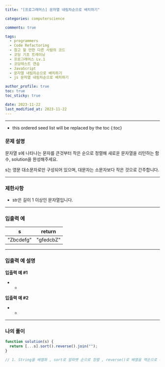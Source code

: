 ```yaml
---
title: "[프로그래머스] 문자열 내림차순으로 배치하기"

categories: computerscience

comments: true

tags:
  - programmers
  - Code Refactoring
  - 참고 할 만한 다른 사람의 코드
  - 코딩 기초 트레이닝
  - 프로그래머스 Lv.1
  - 코딩테스트 연습
  - JavaScript
  - 문자열 내림차순으로 배치하기
  - js 문자열 내림차순으로 배치하기

author_profile: true
toc: true
toc_sticky: true

date: 2023-11-22
last_modified_at: 2023-11-22
---
```


---

<!-- prettier-ignore -->
* this ordered seed list will be replaced by the toc 
{:toc}

### 문제 설명

문자열 s에 나타나는 문자를 큰것부터 작은 순으로 정렬해 새로운 문자열을 리턴하는 함수, solution을 완성해주세요.

s는 영문 대소문자로만 구성되어 있으며, 대문자는 소문자보다 작은 것으로 간주합니다.

---

### 제한사항

- str은 길이 1 이상인 문자열입니다.

---

### 입출력 예

| s         | return    |
| --------- | --------- |
| "Zbcdefg" | "gfedcbZ" |

---

### 입출력 예 설명

**입출력 예 #1**

- -

**입출력 예 #2**

- -

---

### 나의 풀이

```jsx
function solution(s) {
  return [...s].sort().reverse().join("");
}

// 1. String을 배열화 , sort로 알파벳 순으로 정렬 , reverse()로 배열을 역순으로 배치 , join으로 배열을 String화
```
